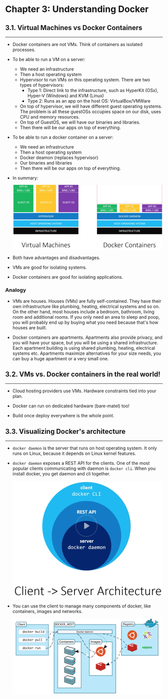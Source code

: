 # Chapter 3: Understanding Docker

## 3.1. Virtual Machines vs Docker Containers
---------------------------------------------

- Docker containers are not VMs. Think of containers as isolated processes.
- To be able to run a VM on a server:
  - We need an infrastructure
  - Then a host operating system
  - Hypervisor to run VMs on this operating system. There are two types of hypervisors:
    - Type 1: Direct link to the infrastructure, such as HyperKit (OSx), Hyper-V (Windows) and KVM (Linux)
    - Type 2: Runs as an app on the host OS: VirtualBox/VMWare
  - On top of hypervisor, we will have different guest operating systems. The problem is all these guestOSs occupies space on our disk, uses CPU and memory resources.
  - On top of GuestOS, we will have our binaries and libraries.
  - Then there will be our apps on top of everything.

- To be able to run a docker container on a server:
  - We need an infrastructure
  - Then a host operating system
  - Docker deamon (replaces hypervisor)
  - Our binaries and libraries
  - Then there will be our apps on top of everything.

- In summary:

  ![vm-vs-docker](images/ch3-vm-vs-docker.png)

- Both have advantages and disadvantages.
- VMs are good for isolating systems.
- Docker containers are good for isolating applications.

### Analogy

- VMs are houses. Houses (VMs) are fully self-contained. They have their own infrastructure like plumbing, heating, electrical systems and so on. On the other hand, most houses include a bedroom, bathroom, living room and additional rooms. If you only need an area to sleep and poop, you will probably end up by buying what you need because that's how houses are built.

- Docker containers are apartments. Apartments also provide privacy, and you will have your space, but you will be using a shared infrastructure. Each apartment building is using shared plumbing, heating, electrical systems etc. Apartments maximize alternatives for your size needs, you can buy a huge apartment or a very small one.

## 3.2. VMs vs. Docker containers in the real world!
----------------------------------------------------

- Cloud hosting providers use VMs. Hardware constraints tied into your plan.

- Docker can run on dedicated hardware (bare-matel) too!

- Build once deploy everywhere is the whole point.


## 3.3. Visualizing Docker's architecture
-----------------------------------------

- `docker daemon` is the server that runs on host operating system. It only runs on Linux, because it depends on Linux kernel features.

- `docker daemon` exposes a REST API for the clients. One of the most popular clients communicating with daemon is `docker cli`. When you install docker, you get daemon and cli together.

  ![docker-architecture](images/ch3-docker-architecture.png)

- You can use the client to manage many components of docker, like containers, images and networks.

  ![docker-high-level-overview](images/ch3-high-level-overview.png)

